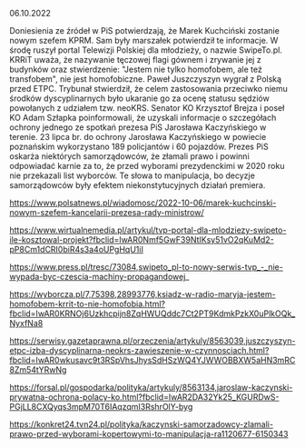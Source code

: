 06.10.2022

Doniesienia ze źródeł w PiS potwierdzają, że Marek Kuchciński zostanie nowym szefem KPRM. Sam były marszałek potwierdził te informacje. W środę ruszył portal Telewizji Polskiej dla młodzieży, o nazwie SwipeTo.pl. KRRiT uważa, że nazywanie tęczowej flagi gównem i zrywanie jej z budynków oraz stwierdzenie: "Jestem nie tylko homofobem, ale też transfobem", nie jest homofobiczne. Paweł Juszczyszyn wygrał z Polską przed ETPC. Trybunał stwierdził, że celem zastosowania przeciwko niemu środków dyscyplinarnych było ukaranie go za ocenę statusu sędziów powołanych z udziałem tzw. neoKRS. Senator KO Krzysztof Brejza i poseł KO Adam Szłapka poinformowali, że uzyskali informacje o szczegółach ochrony jednego ze spotkań prezesa PiS Jarosława Kaczyńskiego w terenie. 23 lipca br. do ochrony Jarosława Kaczyńskiego w powiecie poznańskim wykorzystano 189 policjantów i 60 pojazdów. Prezes PiS oskarża niektórych samorządowców, że złamali prawo i powinni odpowiadać karnie za to, że przed wyborami prezydenckimi w 2020 roku nie przekazali list wyborców. Te słowa to manipulacja, bo decyzje samorządowców były efektem niekonstytucyjnych działań premiera.

https://www.polsatnews.pl/wiadomosc/2022-10-06/marek-kuchcinski-nowym-szefem-kancelarii-prezesa-rady-ministrow/

https://www.wirtualnemedia.pl/artykul/tvp-portal-dla-mlodziezy-swipeto-ile-kosztowal-projekt?fbclid=IwAR0Nmf5GwF39NtIKsy51vO2qKuMd2-pP8Cm1dCRI0biR4s3a4oUPgHqU1iI

https://www.press.pl/tresc/73084,swipeto_pl-to-nowy-serwis-tvp_-_nie-wypada-byc-czescia-machiny-propagandowej_

https://wyborcza.pl/7,75398,28993776,ksiadz-w-radio-maryja-jestem-homofobem-krrit-to-nie-homofobia.html?fbclid=IwAR0KRNOj6Uzkhcpijn8ZqHWUQddc7Ct2PT9KdmkPzkX0uPlkOQk_NyxfNa8

https://serwisy.gazetaprawna.pl/orzeczenia/artykuly/8563039,juszczyszyn-etpc-izba-dyscyplinarna-neokrs-zawieszenie-w-czynnosciach.html?fbclid=IwAR0wkusavc9t3RSpVhsJhysSdHSzWQ4YJWWOBBXW5aHN3mRC8Zm54tYRwNg

https://forsal.pl/gospodarka/polityka/artykuly/8563134,jaroslaw-kaczynski-prywatna-ochrona-polacy-ko.html?fbclid=IwAR2DA32Yk25_KGURDwS-PGjLL8CXQyqs3mpM70T6IAqzqmI3RshrOlY-byg

https://konkret24.tvn24.pl/polityka/kaczynski-samorzadowcy-zlamali-prawo-przed-wyborami-kopertowymi-to-manipulacja-ra1120677-6150343